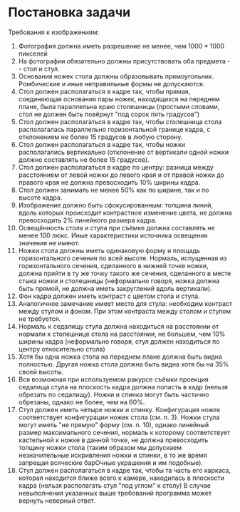 # Постановка задачи
Требования к изображениям:

1. Фотография должна иметь разрешение не менее, чем 1000 * 1000 пикселей
2. На фотографии обязательно должны присутствовать оба предмета -- стол и стул.
3. Основания ножек стола должны образовывать прямоугольник. Ромбические и иные неправильные формы не допускаются.
3. Стол должен располагаться в кадре так, чтобы прямая, соединяющая основания пары ножек, находящихся на переднем плане, была параллельна краю столешницы (простыми словами, стол не должен быть повёрнут "под сорок пять градусов")
4. Стол должен располагаться в кадре так, чтобы столешница стола располагалась параллельно горизонтальной границе кадра, с отклонением не более 15 градусов в любую сторону.
5. Стол должен располагаться в кадре так, чтобы ножки располагались вертикально (отклонение от вертикали одной ножки должно составлять не более 15 градусов).
6. Стол должен располагаться в кадре по центру: разница между расстоянием от левой ножки до левого края и от правой ножки до правого края не должна превосходить 10% ширины кадра.
7. Стол должен занимать не менее 50% как по ширине, так и по высоте кадра.
8. Изображение должно быть сфокусированным: толщина линий, вдоль которых происходит контрастное изменение цвета, не должна превосходить 2% линейного размера кадра.
9. Освещённость стола и стула при съёмке должна составлять не менее 100 люкс. Иные характеристики источника освещения значения не имеют.
10. Ножки стола должны иметь одинаковую форму и площадь горизонтального сечения по всей высоте. Нормаль, испущенная из горизонтального сечения, сделанного в нижней точке ножки, должна прийти в ту же точку такого же сечения, сделанного в месте стыка ножки и столешницы (неформально говоря, ножка должна быть прямой, не должна иметь закруглений вдоль вертикали).
11. Фон кадра должен иметь контраст с цветом стола и стула.
12. Аналогичное замечание имеет место для стула: необходим контраст между стулом и фоном. При этом контраста между столом и стулом не требуется.
13. Нормаль к седалищу стула должна находиться на расстоянии от нормали к столешнице стола на расстоянии, не большем, чем 10% ширины кадра (неформально говоря, стул должен находиться по центру относительно стола)
14. Хотя бы одна ножка стола на переднем плане должна быть видна полностью. Другая ножка стола должна быть видна хотя бы на 35% своей высоты.
15. Вся возможная при используемом ракурсе съёмки проекция седалища стула на плоскость кадра должна попасть в кадр (нельзя обрезать по седалищу). Ножки и спинка могут быть частично обрезаны, однако не более, чем на 60%.
16. Стул должен иметь четыре ножки и спинку. Конфигурация ножек соответствует конфигурации ножек стола (см. п. 3). Ножки стула могут иметь "не прямую" форму (см. п. 10), однако линейный размер максимального сечения, нормаль к которому соответствует кастельной к ножке в данной точке, не должна превосходить толщину ножки стола (таким образом мы допускаем незначительные искривления ножки и спинки, в то же время запрещая всяческие барОчные украшения и им подобные).
17. Стул должен располагаться в кадре так, чтобы та часть его каркаса, которая находится ближе всего к камере, находилась в плоскости кадра (нельзя располагать стул "под углом" к столу)
В случае невыполнения указанных выше требований программа может вернуть неверный ответ.

